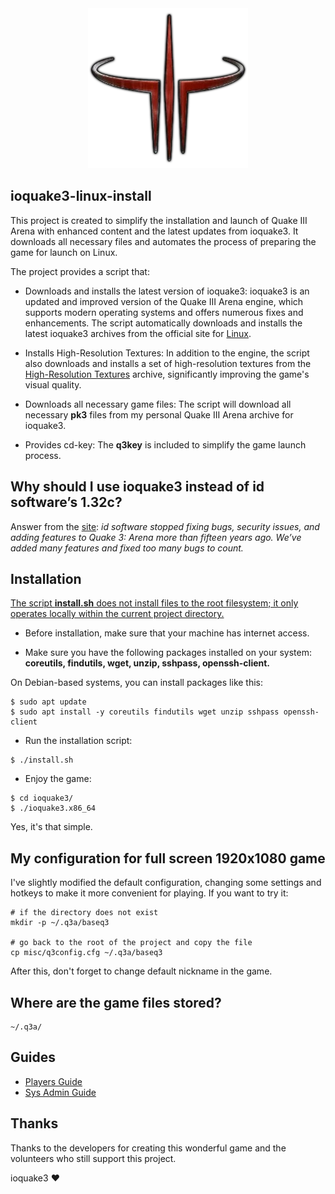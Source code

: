 <div align="center">
<img src="https://github.com/iikrllx/ioquake3-linux-install/blob/master/for-readme/header.webp">
</div>

## ioquake3-linux-install
This project is created to simplify the installation and launch of Quake III Arena with enhanced
content and the latest updates from ioquake3. It downloads all necessary files and automates the
process of preparing the game for launch on Linux.

The project provides a script that:

- Downloads and installs the latest version of ioquake3: ioquake3 is an updated and improved version
  of the Quake III Arena engine, which supports modern operating systems and offers numerous fixes
  and enhancements. The script automatically downloads and installs the latest ioquake3 archives from
  the official site for [Linux](https://ioquake3.org/get-it/).

- Installs High-Resolution Textures: In addition to the engine, the script also downloads and
  installs a set of high-resolution textures from the
  [High-Resolution Textures](https://ioquake3.org/extras/replacement_content/) archive,
  significantly improving the game's visual quality.

- Downloads all necessary game files: The script will download all necessary **pk3** files from my
  personal Quake III Arena archive for ioquake3.

- Provides cd-key: The **q3key** is included to simplify the game launch process.

## Why should I use ioquake3 instead of id software’s 1.32c?
Answer from the [site](https://ioquake3.org/help/players-guide/#whyioquake3):
*id software stopped fixing bugs, security issues, and adding features to Quake 3: Arena more than
fifteen years ago. We’ve added many features and fixed too many bugs to count.*

## Installation
<u>The script **install.sh** does not install files to the root filesystem; it only operates locally
within the current project directory.</u>

- Before installation, make sure that your machine has internet access.

- Make sure you have the following packages installed on your system: **coreutils, findutils, wget,
  unzip, sshpass, openssh-client.**

On Debian-based systems, you can install packages like this:
```
$ sudo apt update
$ sudo apt install -y coreutils findutils wget unzip sshpass openssh-client
```

- Run the installation script:
```
$ ./install.sh
```

- Enjoy the game:
```
$ cd ioquake3/
$ ./ioquake3.x86_64
```

Yes, it's that simple.

## My configuration for full screen 1920x1080 game
I've slightly modified the default configuration, changing some settings and hotkeys to make it more
convenient for playing. If you want to try it:

```
# if the directory does not exist
mkdir -p ~/.q3a/baseq3

# go back to the root of the project and copy the file
cp misc/q3config.cfg ~/.q3a/baseq3
```

After this, don't forget to change default nickname in the game.

## Where are the game files stored?
```
~/.q3a/
```

## Guides
- [Players Guide](https://ioquake3.org/help/players-guide/)
- [Sys Admin Guide](https://ioquake3.org/help/sys-admin-guide/)

## Thanks
Thanks to the developers for creating this wonderful game and the volunteers who still support this
project.

ioquake3 :heart:
